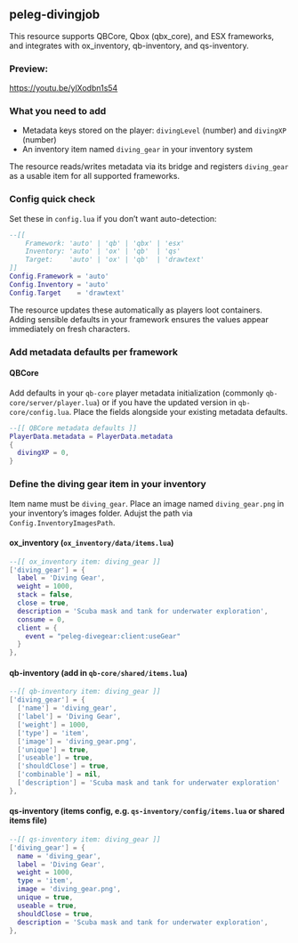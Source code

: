 ## peleg-divingjob 

This resource supports QBCore, Qbox (qbx_core), and ESX frameworks, and integrates with ox_inventory, qb-inventory, and qs-inventory.

### Preview:
https://youtu.be/ylXodbn1s54

### What you need to add
- Metadata keys stored on the player: `divingLevel` (number) and `divingXP` (number)
- An inventory item named `diving_gear` in your inventory system

The resource reads/writes metadata via its bridge and registers `diving_gear` as a usable item for all supported frameworks.

### Config quick check
Set these in `config.lua` if you don’t want auto-detection:

```lua
--[[
    Framework: 'auto' | 'qb' | 'qbx' | 'esx'
    Inventory: 'auto' | 'ox' | 'qb'  | 'qs'
    Target:    'auto' | 'ox' | 'qb'  | 'drawtext'
]]
Config.Framework = 'auto'
Config.Inventory = 'auto'
Config.Target    = 'drawtext'
```

The resource updates these automatically as players loot containers. Adding sensible defaults in your framework ensures the values appear immediately on fresh characters.

### Add metadata defaults per framework

#### QBCore
Add defaults in your `qb-core` player metadata initialization (commonly `qb-core/server/player.lua`) or if you have the updated version in `qb-core/config.lua`. Place the fields alongside your existing metadata defaults.

```lua
--[[ QBCore metadata defaults ]]
PlayerData.metadata = PlayerData.metadata
{
  divingXP = 0,
}
```

### Define the diving gear item in your inventory
Item name must be `diving_gear`. Place an image named `diving_gear.png` in your inventory’s images folder. 
Adujst the path via `Config.InventoryImagesPath`.

#### ox_inventory (`ox_inventory/data/items.lua`)
```lua
--[[ ox_inventory item: diving_gear ]]
['diving_gear'] = {
  label = 'Diving Gear',
  weight = 1000,
  stack = false,
  close = true,
  description = 'Scuba mask and tank for underwater exploration',
  consume = 0,
  client = {
    event = "peleg-divegear:client:useGear"
  }
},
```

#### qb-inventory (add in `qb-core/shared/items.lua`)
```lua
--[[ qb-inventory item: diving_gear ]]
['diving_gear'] = {
  ['name'] = 'diving_gear',
  ['label'] = 'Diving Gear',
  ['weight'] = 1000,
  ['type'] = 'item',
  ['image'] = 'diving_gear.png',
  ['unique'] = true,
  ['useable'] = true,
  ['shouldClose'] = true,
  ['combinable'] = nil,
  ['description'] = 'Scuba mask and tank for underwater exploration'
},
```

#### qs-inventory (items config, e.g. `qs-inventory/config/items.lua` or shared items file)
```lua
--[[ qs-inventory item: diving_gear ]]
['diving_gear'] = {
  name = 'diving_gear',
  label = 'Diving Gear',
  weight = 1000,
  type = 'item',
  image = 'diving_gear.png',
  unique = true,
  useable = true,
  shouldClose = true,
  description = 'Scuba mask and tank for underwater exploration',
},
```
